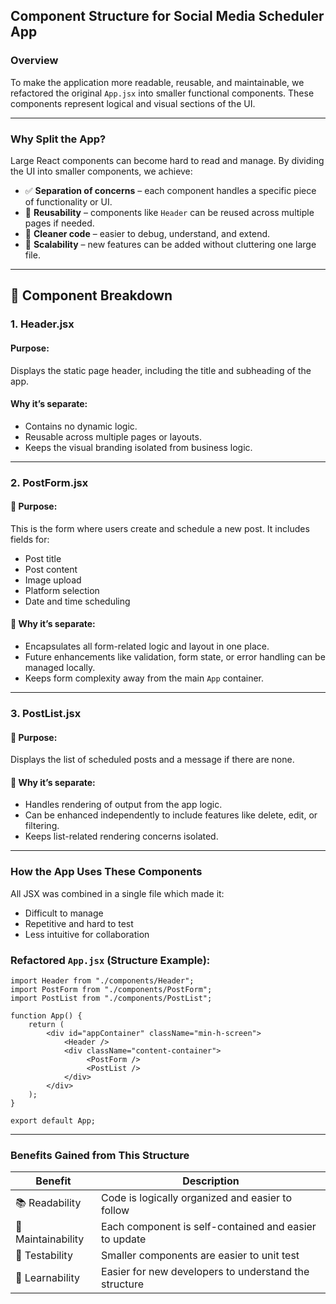 ## Component Structure for Social Media Scheduler App

### Overview

To make the application more readable, reusable, and maintainable, we refactored the original `App.jsx` into smaller functional components. These components represent logical and visual sections of the UI.

---

### Why Split the App?

Large React components can become hard to read and manage. By dividing the UI into smaller components, we achieve:

-   ✅ **Separation of concerns** – each component handles a specific piece of functionality or UI.
-   🔁 **Reusability** – components like `Header` can be reused across multiple pages if needed.
-   🧹 **Cleaner code** – easier to debug, understand, and extend.
-   🚀 **Scalability** – new features can be added without cluttering one large file.

---

## 🧱 Component Breakdown

### 1. **Header.jsx**

#### Purpose:

Displays the static page header, including the title and subheading of the app.

#### Why it’s separate:

-   Contains no dynamic logic.
-   Reusable across multiple pages or layouts.
-   Keeps the visual branding isolated from business logic.

---

### 2. **PostForm.jsx**

#### 🔹 Purpose:

This is the form where users create and schedule a new post. It includes fields for:

-   Post title
-   Post content
-   Image upload
-   Platform selection
-   Date and time scheduling

#### 🔹 Why it’s separate:

-   Encapsulates all form-related logic and layout in one place.
-   Future enhancements like validation, form state, or error handling can be managed locally.
-   Keeps form complexity away from the main `App` container.

---

### 3. **PostList.jsx**

#### 🔹 Purpose:

Displays the list of scheduled posts and a message if there are none.

#### 🔹 Why it’s separate:

-   Handles rendering of output from the app logic.
-   Can be enhanced independently to include features like delete, edit, or filtering.
-   Keeps list-related rendering concerns isolated.

---

### How the App Uses These Components

All JSX was combined in a single file which made it:

-   Difficult to manage
-   Repetitive and hard to test
-   Less intuitive for collaboration

### Refactored `App.jsx` (Structure Example):

```
import Header from "./components/Header";
import PostForm from "./components/PostForm";
import PostList from "./components/PostList";

function App() {
	return (
		<div id="appContainer" className="min-h-screen">
			<Header />
			<div className="content-container">
				 <PostForm />
				 <PostList />
			</div>
		</div>
    );
}

export default App;
```

---

### Benefits Gained from This Structure

| Benefit            | Description                                           |
| ------------------ | ----------------------------------------------------- |
| 📚 Readability     | Code is logically organized and easier to follow      |
| 🔧 Maintainability | Each component is self-contained and easier to update |
| 🧪 Testability     | Smaller components are easier to unit test            |
| 🧠 Learnability    | Easier for new developers to understand the structure |
